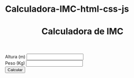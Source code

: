 # Calculadora-IMC-html-css-js
<!DOCTYPE html>
<html lang="pt-br">
<head>
    <meta charset="UTF-8">
    <meta http-equiv="X-UA-Compatible" content="IE=edge">
    <meta name="viewport" content="width=device-width, initial-scale=1.0">
    <title>Calculadora de IMC</title>
    <!--CSS---->
    <link rel="stylesheet" href="style.css">
</head>
<body>
    <main>
        <header><h1>Calculadora de IMC</h1></header>
        <div class="divAltura">
            <label for="altura">Altura (m)</label>
            <input type="number" id="altura">
        </div>
        <div class="divPeso">
            <label for="peso">Peso (Kg)</label>
            <input type="number" id="peso">
        </div>
        <div class="divCalc">
            <button onclick="calcIMC()" >Calcular</button>
        </div>
        <span id="resultado"></span>
    </main>
    <!---JS---->
    <script src="script.js">

    </script>
</body>
</html>
